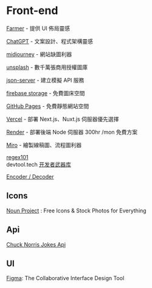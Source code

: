 # Front-end

[Farmer](https://www.framer.com/) - 提供 UI 佈局靈感

[ChatGPT](https://www.openai.com/) - 文案設計、程式架構靈感

[midjourney](https://www.midjourney.com/home/) - 網站缺圖利器

[unsplash](https://unsplash.com/) - 數千萬張商用授權圖庫

[json-server](https://www.npmjs.com/package/json-server) - 建立模擬 API 服務

[firebase storage](https://firebase.google.com/) - 免費圖床空間

[GitHub Pages](https://pages.github.com/) - 免費靜態網站空間

[Vercel](https://vercel.com/) - 部署 Next.js、Nuxt.js 伺服器優先選擇

[Render](https://render.com/) - 部署後端 Node 伺服器 300hr /mon 免費方案

[Miro](https://miro.com/) - 繪製線稿圖、流程圖利器


[regex101](https://regex101.com/)  
devtool.tech [开发者武器库](https://devtool.tech/)  


[Encoder / Decoder](https://appdevtools.com/base58-encoder-decoder)

## Icons

[Noun Project](https://thenounproject.com/) : Free Icons & Stock Photos for Everything

## Api

[Chuck Norris Jokes Api](https://api.chucknorris.io/)

## UI

[Figma](https://www.figma.com/): The Collaborative Interface Design Tool